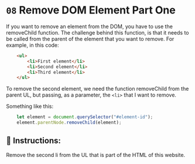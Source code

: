 # `08` Remove DOM Element Part One


If you want to remove an element from the DOM, you have to use the removeChild function.
The challenge behind this function, is that it needs to be called from the parent of the element that you want to remove. For example, in this code:
```html
    <ul>
        <li>First element</li>
        <li>Second element</li>
        <li>Third element</li>
    </ul>
```
To remove the second element, we need the function removeChild from the parent UL, but passing, as a parameter, the `<li>` that I want to remove.

Something like this:

```js
    let element = document.querySelector("#element-id");
    element.parentNode.removeChild(element);
```
## 📝 Instructions:

Remove the second li from the UL that is part of the HTML of this website.
